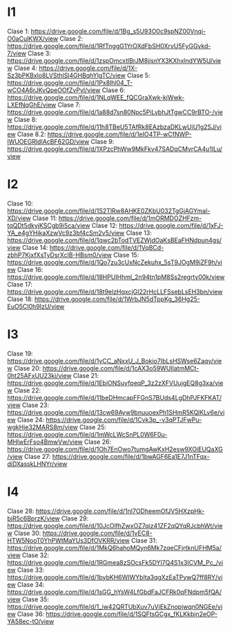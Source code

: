 # I1

Clase 1: https://drive.google.com/file/d/1Bg_s5U93O0c9spNZ00Vnqi-O0aCulKWX/view
Clase 2: https://drive.google.com/file/d/1RfTnggG1YrOXdFbSH0XrvU5FyGGvkd-7/view
Clase 3: https://drive.google.com/file/d/1zspOmcxtlBrJM8jjsnYX3KXhxlndYW5U/view
Clase 4: https://drive.google.com/file/d/1X-Sz3bPKBxlo8LVSthlSl4GHBqhYlgTC/view
Clase 5: https://drive.google.com/file/d/1Px8lhl04_T-wCO4A6rJKvQpeOOfZvPvl/view
Clase 6: https://drive.google.com/file/d/1NLqWEE_fQCGraXwk-kjWwk-LXEfNqGhE/view
Clase 7: https://drive.google.com/file/d/1a88d7sn80Npc5PiLvbhJtTgwCC9rBTO-/view
Clase 8: https://drive.google.com/file/d/11h8TBeU5TAfRk8EAzbzaDKLwUiU1g2SJ/view
Clase 8.2: https://drive.google.com/file/d/1eIO4TP-wCfNWP-lWUOEGRldIAcBF62GD/view
Clase 9: https://drive.google.com/file/d/1XPzcPhWw9MkFkv47SADqCMvrCA4u1lLu/view

# I2

Clase 10: https://drive.google.com/file/d/1S2TlRw8AHKE0ZKbU032TgGjAGYmal-XD/view
Clase 11: https://drive.google.com/file/d/1mORMDOZHFzm-tqQDt5dkyjKSCgb9i5ca/view
Clase 12: https://drive.google.com/file/d/1xFJ-YA_e4gYHikaXzwVc9z3bf4cSm2v5/view
Clase 13: https://drive.google.com/file/d/1qwc2bTodTVEZWjdOaKsBEaFHNdpun4gs/view
Clase 14: https://drive.google.com/file/d/1VqBCd-zbhP7KjxfXsTyDsrXclB-HBsm0/view
Clase 15: https://drive.google.com/file/d/1Qo7zu3cUxNcZekuhx_5sT9JOgM9iZF9h/view
Clase 16: https://drive.google.com/file/d/18HPUIHhml_2n94tn1pM8Ss2regrty00k/view
Clase 17: https://drive.google.com/file/d/18t9elzHqxcjGI22rHcLLFSsebLsEH3bn/view
Clase 18: https://drive.google.com/file/d/1WrbJN5dTppKg_36Hg25-EuO5CI0h9IzU/view

# I3

Clase 19: https://drive.google.com/file/d/1yCC_aNxxU_J_Bokio7IbLsHSWse6Zaqy/view
Clase 20: https://drive.google.com/file/d/1cAX3o59WUlIatmMCt-0ht25AFxUU23kj/view
Clase 21: https://drive.google.com/file/d/1EbiONSuyfpeqP_3z2zXFVUujgEQ8g3xa/view
Clase 22: https://drive.google.com/file/d/11beDHmcapFFGnS7BUds4LgDhPJFKFKAT/view
Clase 23: https://drive.google.com/file/d/13cw69Ayw9bnuuoexPh1SHmR5KQlKLv6e/view
Clase 24: https://drive.google.com/file/d/1Cvk3p_-v3qPTJFwPu-wgkHie32MARS8m/view
Clase 25: https://drive.google.com/file/d/1mWcLWcSnPL0W6F0u-MHlwErFso4BmwVw/view
Clase 26: https://drive.google.com/file/d/1Oh7EnOwo7tumgAwKxH2esw9XOiEUQaXG/view
Clase 27: https://drive.google.com/file/d/1bwAGF6Ea1E7J1nTFqx-diDXasskLHNYr/view

# I4

Clase 28: https://drive.google.com/file/d/1nl7ODheemOfJV5HXzpHk-bjR5c6BprzK/view
Clase 29: https://drive.google.com/file/d/10JcOlfhZwxOZ7qiz41ZF2qQYqRJcbhWt/view
Clase 30: https://drive.google.com/file/d/1vEC8-HTW5NooT0YhPWtMaYUs3DfOVKRR/view
Clase 31: https://drive.google.com/file/d/1MkQ6hahoMQyn6Mk7zqeCFjrtknUFHM5a/view
Clase 32: https://drive.google.com/file/d/1RGmea8zSOcsFk5DYl7Q4S1x3ICVM_Pc_/view
Clase 33: https://drive.google.com/file/d/1bybKH6WIWYblta3qgXzEaTPywQ7ff8RY/view
Clase 34: https://drive.google.com/file/d/1sGG_hYsW4LfGbdFaJCFRk0qFNdpm5fQA/view
Clase 35: https://drive.google.com/file/d/1_iw42QRTUbXuv7uViEkZnopjwqn0NGEe/view
Clase 36: https://drive.google.com/file/d/1SQFtsGCgx_fKLKkbjn2eOP-YA58ec-tO/view